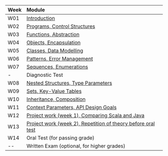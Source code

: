 | Week | Module |
|:--|:--|
|W01|[Introduction](https://fileadmin.cs.lth.se/pgk/lect-w01.pdf)|
|W02|[Programs, Control Structures](https://fileadmin.cs.lth.se/pgk/lect-w02.pdf)|
|W03|[Functions, Abstraction](https://fileadmin.cs.lth.se/pgk/lect-w03.pdf)|
|W04|[Objects, Encapsulation](https://fileadmin.cs.lth.se/pgk/lect-w04.pdf)|
|W05|[Classes, Data Modelling](https://fileadmin.cs.lth.se/pgk/lect-w05.pdf)|
|W06|[Patterns, Error Management](https://fileadmin.cs.lth.se/pgk/lect-w06.pdf)|
|W07|[Sequences, Enumerations](https://fileadmin.cs.lth.se/pgk/lect-w07.pdf)|
| - | Diagnostic Test|
|W08|[Nested Structures, Type Parameters](https://fileadmin.cs.lth.se/pgk/lect-w08.pdf)|
|W09|[Sets, Key-Value Tables](https://fileadmin.cs.lth.se/pgk/lect-w09.pdf)|
|W10|[Inheritance, Composition](https://fileadmin.cs.lth.se/pgk/lect-w10.pdf)|
|W11|[Context Parameters, API Design Goals](https://fileadmin.cs.lth.se/pgk/lect-w11.pdf)|
|W12|[Project work (week 1), Comparing Scala and Java](https://fileadmin.cs.lth.se/pgk/lect-w12.pdf)|
|W13|[Project work (week 2), Repetition of theory before oral test](https://fileadmin.cs.lth.se/pgk/lect-w13.pdf)|
|W14|Oral Test (for passing grade)|
|--|Written Exam (optional, for higher grades)|